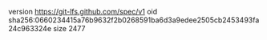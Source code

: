 version https://git-lfs.github.com/spec/v1
oid sha256:0660234415a76b9632f2b0268591ba6d3a9edee2505cb2453493fa24c963324e
size 2477
